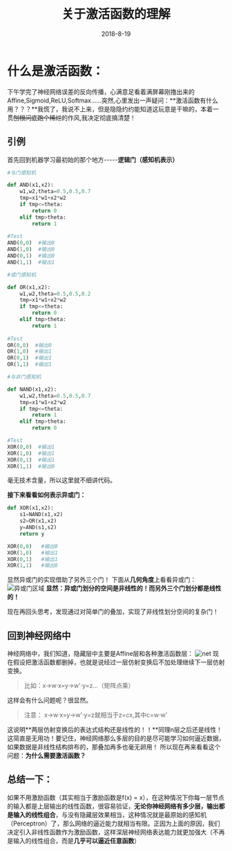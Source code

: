 ﻿---
title:  关于激活函数的理解
tags: [神经网络,激活函数]

categories: [机器学习]
date: 2018-8-19
---

# 什么是激活函数：

下午学完了神经网络误差的反向传播，心满意足看着满屏幕刚撸出来的Affine,Sigmoid,ReLU,Softmax......突然,心里发出一声疑问：**激活函数有什么用？？？**我慌了，我说不上来，但是隐隐约约能知道这玩意是干嘛的，本着一贯~~刨根问底跑个稀烂~~的作风,我决定彻底搞清楚！

## 引例
首先回到机器学习最初始的那个地方-----**逻辑门（感知机表示）**
```python
#与门感知机

def AND(x1,x2):
    w1,w2,theta=0.5,0.5,0.7
    tmp=x1*w1+x2*w2
    if tmp<=theta:
        return 0
    elif tmp>theta:
        return 1
    
#Test
AND(0,0)  #输出0
AND(1,0)  #输出0
AND(0,1)  #输出0
AND(1,1)  #输出1
```
```python
#或门感知机

def OR(x1,x2):
    w1,w2,theta=0.5,0.5,0.2
    tmp=x1*w1+x2*w2
    if tmp<=theta:
        return 0
    elif tmp>theta:
        return 1
    
#Test
OR(0,0)  #输出0
OR(1,0)  #输出1
OR(0,1)  #输出1
OR(1,1)  #输出1
```
```python
#与非门感知机

def NAND(x1,x2):
    w1,w2,theta=0.5,0.5,0.7
    tmp=x1*w1+x2*w2
    if tmp<=theta:
        return 1
    elif tmp>theta:
        return 0

#Test
XOR(0,0)  #输出1
XOR(1,0)  #输出1
XOR(0,1)  #输出1
XOR(1,1)  #输出0
```
毫无技术含量，所以这里就不细讲代码。

**接下来看看如何表示异或门：**
```python
def XOR(x1,x2):
    s1=NAND(x1,x2)
    s2=OR(x1,x2)
    y=AND(s1,s2)
    return y

XOR(0,0)   #输出0
XOR(1,0)   #输出1
XOR(0,1)   #输出1
XOR(1,1)   #输出0
```
显然异或门的实现借助了另外三个门！
下面从**几何角度**上看看异或门：
![异或门区域](https://s1.ax1x.com/2022/09/05/vTW3sH.png "markdown")
**显然：异或门划分的空间是非线性的！而另外三个门划分都是线性的！**

现在再回头思考，发现通过对简单门的叠加，实现了非线性划分空间的复杂门！

## 回到神经网络中

神经网络中，我们知道，隐藏层中主要是Affine层和各种激活函数层：
![net](https://s1.ax1x.com/2022/09/05/vTW8Ld.png "markdown")
现在假设把激活函数都删掉，也就是说经过一层仿射变换后不加处理继续下一层仿射变换。
>比如：x->w·x=y->w'·y=z...（矩阵点乘）

这样会有什么问题呢？很显然。
>注意： x->w·x=y->w'·y=z就相当于z=cx,其中c=w·w'

这说明**两层仿射变换后的表达式结构还是线性的！！**同理n层之后还是线性！这简直是无用功！要记住，神经网络那么多层的目的是尽可能学习如何逼近数据，如果数据是非线性结构排布的，那叠加再多也毫无卵用！
所以现在再来看看这个问题：**为什么需要激活函数？**
## 总结一下：
如果不用激励函数（其实相当于激励函数是f(x) = x），在这种情况下你每一层节点的输入都是上层输出的线性函数，很容易验证，**无论你神经网络有多少层，输出都是输入的线性组合**，与没有隐藏层效果相当，这种情况就是最原始的感知机（Perceptron）了，那么网络的逼近能力就相当有限。正因为上面的原因，我们决定引入非线性函数作为激励函数，这样深层神经网络表达能力就更加强大（不再是输入的线性组合，而是**几乎可以逼近任意函数**）